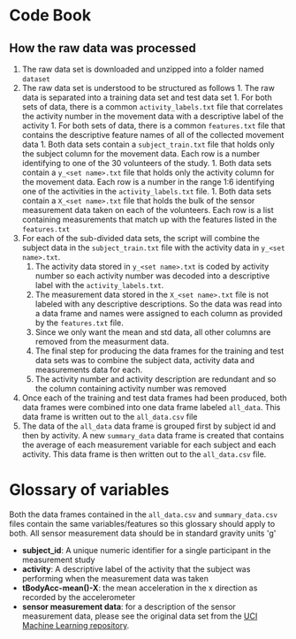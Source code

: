 # Code Book 

## How the raw data was processed

1. The raw data set is downloaded and unzipped into a folder named `dataset`
  1. The raw data set is understood to be structured as follows
    1. The raw data is separated into a training data set and test data set
    1. For both sets of data, there is a common `activity_labels.txt` file that 
       correlates the activity number in the movement data with a descriptive 
       label of the activity
    1. For both sets of data, there is a common `features.txt` file that contains
       the descriptive feature names of all of the collected movement data
    1. Both data sets contain a `subject_train.txt` file that holds only
       the subject column for the movement data. Each row is a number identifying
       to one of the 30 volunteers of the study.
    1. Both data sets contain a `y_<set name>.txt` file that holds only the
       activity column for the movement data. Each row is a number in the 
       range 1:6 identifying one of the activities in the `activity_labels.txt` 
       file.
    1. Both data sets contain a `X_<set name>.txt` file that holds the bulk
       of the sensor measurement data taken on each of the volunteers. Each row is a 
       list containing measurements that match up with the features listed
       in the `features.txt`
1. For each of the sub-divided data sets, the script will combine the subject data
in the `subject_train.txt` file with the activity data in `y_<set name>.txt`.
    1. The activity data stored in `y_<set name>.txt` is coded by activity number 
       so each activity number was decoded into a descriptive label 
       with the `activity_labels.txt`.
    1. The measurement data stored in the `X_<set name>.txt` file is not labeled with
       any descriptive descriptions. So the data was read into a data frame and names were
       assigned to each column as provided by the `features.txt` file.
    1. Since we only want the mean and std data, all other columns are removed from the
       measurment data.
    1. The final step for producing the data frames for the training and test data sets
       was to combine the subject data, activity data and measurements data for
       each.
    1. The activity number and activity description are redundant and so the column
       containing activity number was removed
1. Once each of the training and test data frames had been produced, both data
   frames were combined into one data frame labeled `all_data`. This data frame is written 
   out to the `all_data.csv` file
1. The data of the `all_data` data frame is grouped first by subject id and then
   by activity. A new `summary_data` data frame is created that contains the
   average of each measurement variable for each subject and each activity.
   This data frame is then written out to the `all_data.csv` file.

# Glossary of variables

Both the data frames contained in the `all_data.csv` and `summary_data.csv` files contain 
the same variables/features so this glossary should apply to both. All sensor measurement
data should be in standard gravity units 'g'

* **subject_id**: A unique numeric identifier for a single participant in the measurement study
* **activity**: A descriptive label of the activity that the subject was performing when
the measurement data was taken
* **tBodyAcc-mean()-X**: the mean acceleration in the x direction as recorded by the accelerometer
* **sensor measurement data**: for a description of the sensor measurement data, please see the 
original data set from the 
[UCI Machine Learning repository](http://archive.ics.uci.edu/ml/datasets/Human+Activity+Recognition+Using+Smartphones).
